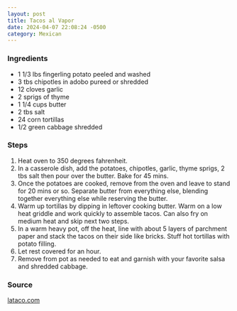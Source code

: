 ```yaml
---
layout: post
title: Tacos al Vapor
date: 2024-04-07 22:08:24 -0500
category: Mexican
---
```


### Ingredients

- 1 1/3 lbs fingerling potato peeled and washed
- 3 tbs chipotles in adobo pureed or shredded
- 12 cloves garlic
- 2 sprigs of thyme
- 1 1/4 cups butter
- 2 tbs salt
- 24 corn tortillas
- 1/2 green cabbage shredded

### Steps

1. Heat oven to 350 degrees fahrenheit.
1. In a casserole dish, add the potatoes, chipotles, garlic, thyme sprigs, 2 tbs salt then pour over the butter. Bake for 45 mins.
1. Once the potatoes are cooked, remove from the oven and leave to stand for 20 mins or so. Separate butter from everything else, blending together everything else while reserving the butter.
1. Warm up tortillas by dipping in leftover cooking butter. Warm on a low heat griddle and work quickly to assemble tacos. Can also fry on medium heat and skip next two steps.
1. In a warm heavy pot, off the heat, line with about 5 layers of parchment paper and stack the tacos on their side like bricks. Stuff hot tortillas with potato filling.
1. Let rest covered for an hour.
1. Remove from pot as needed to eat and garnish with your favorite salsa and shredded cabbage.

### Source

[lataco.com](https://lataco.com/tacos-chipotle-san-marcos-recipe)